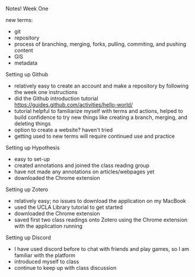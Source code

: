 Notes! Week One

new terms: 
- git
- repository
- process of branching, merging, forks, pulling, commiting, and pushing content
- GIS
- metadata

Setting up Github
- relatively easy to create an account and make a repository by following the week one instructions
- did the Github introduction tutorial https://guides.github.com/activities/hello-world/
- tutorial helpful to familiarize myself with terms and actions, helped to build confidence to try new things like creating a branch, merging, and deleting things
- option to create a website? haven't tried
- getting used to new terms will require continued use and practice 

Setting up Hypothesis
- easy to set-up
- created annotations and joined the class reading group
- have not made any annotations on articles/webpages yet
- downloaded the Chrome extension

Setting up Zotero
- relatively easy; no issues to download the application on my MacBook
- used the UCLA Library tutorial to get started
- downloaded the Chrome extension
- saved first two class readings onto Zotero using the Chrome extension with the application running

Setting up Discord
- I have used discord before to chat with friends and play games, so I am familiar with the platform
- introduced myself to class
- continue to keep up with class discussion 
